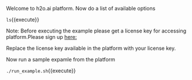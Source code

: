 Welcome to h2o.ai platform. Now do a list of available options

`ls`{{execute}}

Note: Before executing the example please get a license key for accessing platform.Please sign up [here:](https://www.h2o.ai/try-driverless-ai/)

Replace the license key available in the platform with your license key.

Now run a sample expamle from the platform

`./run_example.sh`{{execute}}

